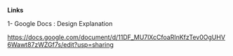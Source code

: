 
**Links**

1- Google Docs : Design Explanation

https://docs.google.com/document/d/11DF_MU7lXcCfoaRInKfzTev0OgUHV6Wawt87zWZGf7s/edit?usp=sharing
